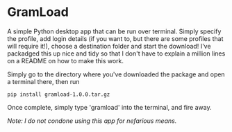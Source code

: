 # GramLoad
A simple Python desktop app that can be run over terminal. Simply specify the profile, add login details (if you want to, but there are some profiles that will require it!), choose a destination folder and start the download! I've packadged this up nice and tidy so that I don't have to explain a million lines on a README on how to make this work.

Simply go to the directory where you've downloaded the package and open a terminal there, then run 
```
pip install gramload-1.0.0.tar.gz
```
Once complete, simply type 'gramload' into the terminal, and fire away.

*Note: I do not condone using this app for nefarious means.*
